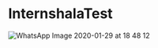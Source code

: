 # InternshalaTest
![WhatsApp Image 2020-01-29 at 18 48 12](https://user-images.githubusercontent.com/49347841/73360379-c9843a80-42c8-11ea-805a-febabbbfa4ec.jpeg)
